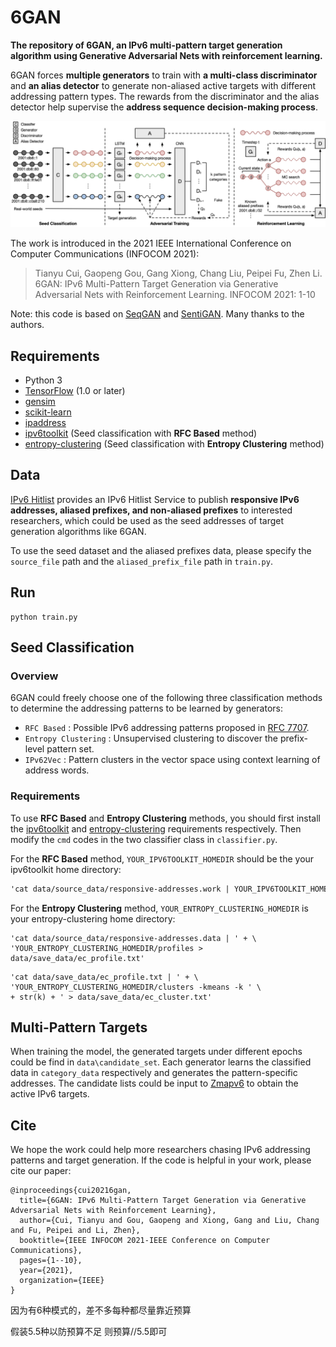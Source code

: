 # 6GAN

**The repository of 6GAN, an IPv6 multi-pattern target generation algorithm using Generative Adversarial Nets with reinforcement learning.**

6GAN forces **multiple generators** to train with **a multi-class discriminator** and **an alias detector** to generate non-aliased active targets with different addressing pattern types. The rewards from the discriminator and the alias detector help supervise the **address sequence decision-making process**. 

![6GAN](images/6gan.png)

The work is introduced in the 2021 IEEE International Conference on Computer Communications (INFOCOM 2021):

> Tianyu Cui, Gaopeng Gou, Gang Xiong, Chang Liu, Peipei Fu, Zhen Li. 6GAN: IPv6 Multi-Pattern Target Generation via Generative Adversarial Nets with Reinforcement Learning. INFOCOM 2021: 1-10

Note: this code is based on [SeqGAN](https://github.com/LantaoYu/SeqGAN) and [SentiGAN](https://github.com/Nrgeup/SentiGAN). Many thanks to the authors.

## Requirements

* Python 3
* [TensorFlow](https://www.tensorflow.org/install/) (1.0 or later)
* [gensim](https://radimrehurek.com/gensim/models/word2vec.html)
* [scikit-learn](http://scikit-learn.org/stable/)
* [ipaddress](https://docs.python.org/3/library/ipaddress.html#module-ipaddress)
* [ipv6toolkit](https://github.com/fgont/ipv6toolkit) (Seed classification with **RFC Based** method)
* [entropy-clustering](https://github.com/pforemski/entropy-clustering) (Seed classification with **Entropy Clustering** method)

## Data

[IPv6 Hitlist](https://ipv6hitlist.github.io/) provides an IPv6 Hitlist Service to publish **responsive IPv6 addresses, aliased prefixes, and non-aliased prefixes** to interested researchers, which could be used as the seed addresses of target generation algorithms like 6GAN.

To use the seed dataset and the aliased prefixes data, please specify the `source_file` path and the `aliased_prefix_file` path in `train.py`.

## Run

```shell
python train.py
```

## Seed Classification

### Overview

6GAN could freely choose one of the following three classification methods to determine the addressing patterns to be learned by generators:

* `RFC Based` : Possible IPv6 addressing patterns proposed in [RFC 7707](https://www.rfc-editor.org/rfc/rfc7707.html).
* `Entropy Clustering` : Unsupervised clustering to discover the prefix-level pattern set.
* `IPv62Vec` : Pattern clusters in the vector space using context learning of address words. 

### Requirements

To use **RFC Based** and **Entropy Clustering** methods, you should first install the [ipv6toolkit](https://github.com/fgont/ipv6toolkit) and [entropy-clustering](https://github.com/pforemski/entropy-clustering) requirements respectively. Then modify the `cmd` codes in the two classifier class in `classifier.py`.

For the **RFC Based** method, `YOUR_IPV6TOOLKIT_HOMEDIR` should be the your ipv6toolkit home directory:

```txt
'cat data/source_data/responsive-addresses.work | YOUR_IPV6TOOLKIT_HOMEDIR/addr6 -i -d > data/save_data/rfc_profile.txt'
```

For the **Entropy Clustering** method,  `YOUR_ENTROPY_CLUSTERING_HOMEDIR` is your entropy-clustering home directory:

```text
'cat data/source_data/responsive-addresses.data | ' + \
'YOUR_ENTROPY_CLUSTERING_HOMEDIR/profiles > data/save_data/ec_profile.txt'
```

```
'cat data/save_data/ec_profile.txt | ' + \
'YOUR_ENTROPY_CLUSTERING_HOMEDIR/clusters -kmeans -k ' \
+ str(k) + ' > data/save_data/ec_cluster.txt'
```

## Multi-Pattern Targets

When training the model, the generated targets under different epochs could be find in `data\candidate_set`. Each generator learns the classified data in `category_data` respectively and generates the pattern-specific addresses. The candidate lists could be input to [Zmapv6](https://github.com/tumi8/zmap) to obtain the active IPv6 targets.

## Cite

We hope the work could help more researchers chasing IPv6 addressing patterns and target generation. If the code is helpful in your work, please cite our paper:

```
@inproceedings{cui20216gan,
  title={6GAN: IPv6 Multi-Pattern Target Generation via Generative Adversarial Nets with Reinforcement Learning},
  author={Cui, Tianyu and Gou, Gaopeng and Xiong, Gang and Liu, Chang and Fu, Peipei and Li, Zhen},
  booktitle={IEEE INFOCOM 2021-IEEE Conference on Computer Communications},
  pages={1--10},
  year={2021},
  organization={IEEE}
}
```



因为有6种模式的，差不多每种都尽量靠近预算

假装5.5种以防预算不足
则预算//5.5即可